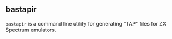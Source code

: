 ## bastapir

`bastapir` is a command line  utility for generating "TAP" files for ZX Spectrum emulators.

